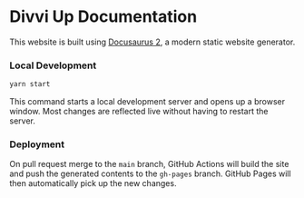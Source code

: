 # Divvi Up Documentation

This website is built using [Docusaurus 2](https://docusaurus.io/), a modern static website generator.

### Local Development

```bash
yarn start
```

This command starts a local development server and opens up a browser window. Most changes are reflected live without having to restart the server.

### Deployment

On pull request merge to the `main` branch, GitHub Actions will build the site and push the generated contents to the `gh-pages` branch.
GitHub Pages will then automatically pick up the new changes.
